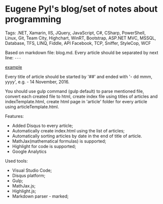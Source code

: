 # Eugene Pyl's blog/set of notes about programming
Tags:
.NET, Xamarin, IIS, JQuery, JavaScript, C#, CSharp, PowerShell, Linux, Git, Team City, Highchart, WinRT, Bootstrap, ASP.NET MVC,
MSSQL, Database, TFS, LINQ, Fiddle, API Facebook, TCP, Sniffer, StyleCop, WCF

Based on markdown file: blog.md. Every article should be separated by next line:
`---`

[example](https://eapyl.github.io/)

Every title of article should be started by '##' and ended with '- dd mmm, yyyy', e.g. - 14 November, 2016.

You should use gulp command (gulp default) to parse mentioned file, convert each created file to html, create index file using titles of articles and indexTemplate.html, create html page in 'article' folder for every article using articleTemplate.html.

Features:
- Added Disqus to every article;
- Automatically create index.html using the list of articles;
- Automatically sorting articles by date in the end of title of article.
- MathJax(mathematical formulas) is supported;
- Highlight for code is supported;
- Google Analytics

Used tools:
- Visual Studio Code;
- Disqus platform;
- Gulp;
- MathJax.js;
- Highlight.js;
- Markdown parser - marked;
